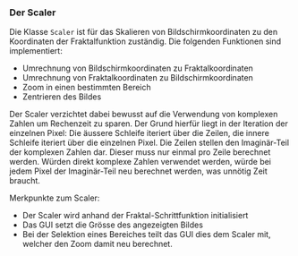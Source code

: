 ### Der Scaler ###

Die Klasse `Scaler` ist für das Skalieren von Bildschirmkoordinaten zu den
Koordinaten der Fraktalfunktion zuständig. Die folgenden Funktionen sind
implementiert:

* Umrechnung von Bildschirmkoordinaten zu Fraktalkoordinaten
* Umrechnung von Fraktalkoordinaten zu Bildschirmkoordinaten 
* Zoom in einen bestimmten Bereich
* Zentrieren des Bildes

Der Scaler verzichtet dabei bewusst auf die Verwendung von komplexen Zahlen um
Rechenzeit zu sparen. Der Grund hierfür liegt in der Iteration der einzelnen
Pixel: Die äussere Schleife iteriert über die Zeilen, die innere Schleife
iteriert über die einzelnen Pixel. Die Zeilen stellen den Imaginär-Teil der
komplexen Zahlen dar. Dieser muss nur einmal pro Zeile berechnet werden. Würden
direkt komplexe Zahlen verwendet werden, würde bei jedem Pixel der Imaginär-Teil
neu berechnet werden, was unnötig Zeit braucht.

Merkpunkte zum Scaler:

* Der Scaler wird anhand der Fraktal-Schrittfunktion initialisiert
* Das GUI setzt die Grösse des angezeigten Bildes
* Bei der Selektion eines Bereiches teilt das GUI dies dem Scaler mit, welcher
  den Zoom damit neu berechnet.

